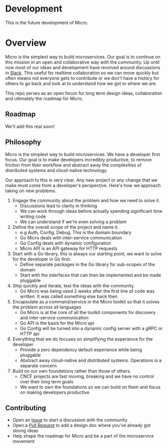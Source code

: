 # Development

This is the future development of Micro.

# Overview 

Micro is the simplest way to build microservices. Our goal is to continue on this mission in an open and collaborative way 
with the community. Up until now most of our ideas and development have revolved around discussions in [Slack](https://micro.mu/slack/). 
This useful for realtime collaboration so we can move quickly but often means not everyone gets to contribute or we don't 
have a history for others to go back and look at to understand how we got to where we are.

This repo serves as an open forum for long term design ideas, collaboration and ultimately the roadmap for Micro.

## Roadmap

We'll add this real soon!

## Philosophy

Micro is the simplest way to build microservices. We have a developer first focus. Our goal is to make developers incredibly productive, 
to remove friction from their workflow and abstract away the complexities of distributed systems and cloud-native technology. 

Our approach to this is very clear. Any new project or any change that we make must come from a developer's perspective. 
Here's how we approach taking on new problems.

1. Engage the community about the problem and how we need to solve it.
	- Discussions lead to clarity in thinking
	- We can work through ideas before actually spending significant time writing code
	- We can understand if we're even solving a problem
1. Define the overall scope of the project and name it.
	-  e.g Auth, Config, Debug. This is the domain boundary
	- Go Micro deals with inter-service communication
	- Go Config deals with dynamic configuration
	- Micro API is an API gateway for HTTP requests
2. Start with a Go library, this is always our starting point, we want to solve for the developer in Go first. 
	- Define separate packages in the Go library for sub-scopes of the domain
	- Start with the interfaces that can then be implemented and be made pluggable
3. Ship quickly and iterate, test the ideas with the community.
	- Go Micro was being used 2 weeks after the first line of code was written. It was called something else back then.
4. Encapsulate as a command/service in the Micro toolkit so that it solves the problem across all languages
	- Go Micro is at the core of all the toolkit components for discovery and inter-service communication
	- Go API is the basis for the Micro api
	- Go Config will be turned into a dynamic config server with a gRPC or HTTP api
5. Everything that we do focuses on simplifying the experience for the developer
	- Provide a zero dependency default experience while being pluggable
	- Abstract away cloud-native and distributed systems. Operations is a separate concern
6. Build on our own foundations rather than those of others.
	- CNCF projects are fast moving, breaking and we have no control over their long term goals
	- We want to own the foundations so we can build on them and focus on making developers productive
	

## Contributing

- Open an [Issue](https://github.com/micro/development/issues) to start a discussion with the community
- Open a [Pull Request](https://github.com/micro/development/pulls) to add a design doc where you've already got strong ideas
- Help shape the roadmap for Micro and be a part of the microservice movement
